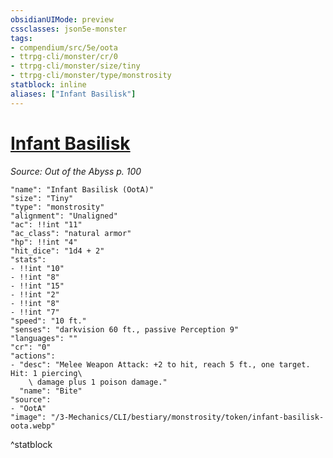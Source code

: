 ```yaml
---
obsidianUIMode: preview
cssclasses: json5e-monster
tags:
- compendium/src/5e/oota
- ttrpg-cli/monster/cr/0
- ttrpg-cli/monster/size/tiny
- ttrpg-cli/monster/type/monstrosity
statblock: inline
aliases: ["Infant Basilisk"]
---
```

# [Infant Basilisk](3-Mechanics\CLI\bestiary\monstrosity/infant-basilisk-oota.md)
*Source: Out of the Abyss p. 100*  

```statblock
"name": "Infant Basilisk (OotA)"
"size": "Tiny"
"type": "monstrosity"
"alignment": "Unaligned"
"ac": !!int "11"
"ac_class": "natural armor"
"hp": !!int "4"
"hit_dice": "1d4 + 2"
"stats":
- !!int "10"
- !!int "8"
- !!int "15"
- !!int "2"
- !!int "8"
- !!int "7"
"speed": "10 ft."
"senses": "darkvision 60 ft., passive Perception 9"
"languages": ""
"cr": "0"
"actions":
- "desc": "Melee Weapon Attack: +2 to hit, reach 5 ft., one target. Hit: 1 piercing\
    \ damage plus 1 poison damage."
  "name": "Bite"
"source":
- "OotA"
"image": "/3-Mechanics/CLI/bestiary/monstrosity/token/infant-basilisk-oota.webp"
```
^statblock